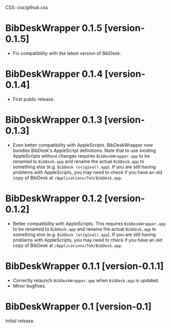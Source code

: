 CSS: css/github.css

# BibDeskWrapper 0.1.5 [version-0.1.5]

* Fix compatibility with the latest version of BibDesk.

# BibDeskWrapper 0.1.4 [version-0.1.4]

* First public release.

# BibDeskWrapper 0.1.3 [version-0.1.3]

* Even better compatibility with AppleScripts. BibDeskWrapper now bundles BibDesk's AppleScript definitions.  Note that to use existing AppleScripts without changes requires `BibDeskWrapper.app` to be renamed to `BibDesk.app` and rename the actual `BibDesk.app` to something else (e.g. `BibDesk (original).app`).  If you are still having problems with AppleScripts, you may need to check if you have an old copy of BibDesk at `/Applications/TeX/BibDesk.app`.

# BibDeskWrapper 0.1.2 [version-0.1.2]

* Better compatibility with AppleScripts. This requires `BibDeskWrapper.app` to be renamed to `BibDesk.app` and rename the actual `BibDesk.app` to something else (e.g. `BibDesk (original).app`).  If you are still having problems with AppleScripts, you may need to check if you have an old copy of BibDesk at `/Applications/TeX/BibDesk.app`.

# BibDeskWrapper 0.1.1 [version-0.1.1]

* Correctly relaunch `BibDeskWrapper.app` when `BibDesk.app` is updated.
* Minor bugfixes.

# BibDeskWrapper 0.1 [version-0.1]

Initial release.
